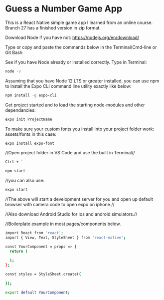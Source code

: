 # Guess a Number Game App

This is a React Native simple game app I learned from an online course. Branch 27 has a finished version in zip format.

Download Node if you have not:
https://nodejs.org/en/download/

Type or copy and paste the commands below in the Terminal/Cmd-line or Git Bash

See if you have Node already or installed correctly. Type in Terminal:

```bash
node -v
```

Assuming that you have Node 12 LTS or greater installed, you can use npm to install the Expo CLI command line utility exactly like below:

```bash
npm install -g expo-cli
```

Get project started and to load the starting node-modules and other dependancies:

```bash
expo init ProjectName
```

To make sure your custom fonts you install into your project folder work: assets/fonts in this case:

```bash
expo install expo-font
```

//Open project folder in VS Code and use the built in Terminal//

```bash
Ctrl + `
```

```bash
npm start 
```

//you can also use: 

```bash
expo start
```

//The above will start a development server for you and open up default browser with camera code to open expo on iphone.//

//Also download Android Studio for ios and android simulators.//

//Boilerplate example in most pages/components below.

```bash
import React from 'react';
import { View, Text, StyleSheet } from 'react-native';

const YourComponent = props => {
  return (
    
  );
};

const styles = StyleSheet.create({
  
});

export default YourComponent;
```
